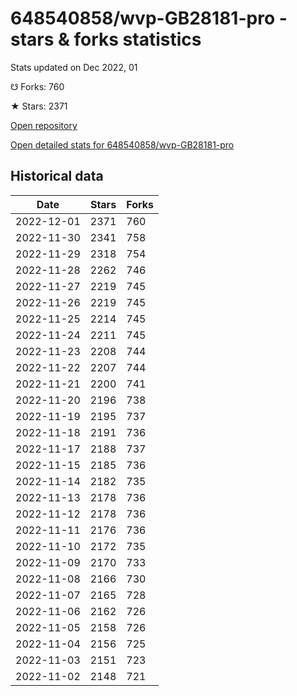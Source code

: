 # 648540858/wvp-GB28181-pro - stars & forks statistics

Stats updated on Dec 2022, 01

☋ Forks: 760

★ Stars: 2371

[Open repository](https://github.com/648540858/wvp-GB28181-pro)

[Open detailed stats for 648540858/wvp-GB28181-pro](https://reviewgithub.com/rep/648540858/wvp-GB28181-pro)

## Historical data
| Date | Stars | Forks |
|------|-------|-------|
| 2022-12-01 | 2371 | 760 | 
| 2022-11-30 | 2341 | 758 | 
| 2022-11-29 | 2318 | 754 | 
| 2022-11-28 | 2262 | 746 | 
| 2022-11-27 | 2219 | 745 | 
| 2022-11-26 | 2219 | 745 | 
| 2022-11-25 | 2214 | 745 | 
| 2022-11-24 | 2211 | 745 | 
| 2022-11-23 | 2208 | 744 | 
| 2022-11-22 | 2207 | 744 | 
| 2022-11-21 | 2200 | 741 | 
| 2022-11-20 | 2196 | 738 | 
| 2022-11-19 | 2195 | 737 | 
| 2022-11-18 | 2191 | 736 | 
| 2022-11-17 | 2188 | 737 | 
| 2022-11-15 | 2185 | 736 | 
| 2022-11-14 | 2182 | 735 | 
| 2022-11-13 | 2178 | 736 | 
| 2022-11-12 | 2178 | 736 | 
| 2022-11-11 | 2176 | 736 | 
| 2022-11-10 | 2172 | 735 | 
| 2022-11-09 | 2170 | 733 | 
| 2022-11-08 | 2166 | 730 | 
| 2022-11-07 | 2165 | 728 | 
| 2022-11-06 | 2162 | 726 | 
| 2022-11-05 | 2158 | 726 | 
| 2022-11-04 | 2156 | 725 | 
| 2022-11-03 | 2151 | 723 | 
| 2022-11-02 | 2148 | 721 | 

